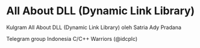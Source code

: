 # All About DLL (Dynamic Link Library)

Kulgram All About DLL (Dynamic Link Library) oleh Satria Ady Pradana

Telegram group Indonesia C/C++ Warriors (@idcplc)
